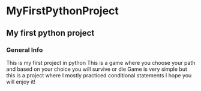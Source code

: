  # MyFirstPythonProject

 ## My first python project 

### General Info
This is my first project in python This is a game where you choose your path and based on your choice you will survive or die
Game is very simple but this is a project where I mostly practiced conditional statements
I hope you will enjoy it! </p2>

